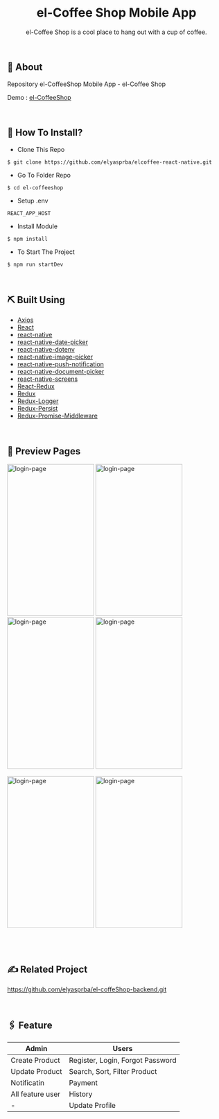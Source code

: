 <!-- <p align="center">
  <img src="./src/assets/coffee-1.png" alt="logo-coffe" width="100px">
</p> -->
<div align="center">
<h1>el-Coffee Shop Mobile App</h1>
<p>el-Coffee Shop is a cool place to hang out with a cup of coffee.</p>
<br>
</div>

## 📍 About

Repository el-CoffeeShop Mobile App - el-Coffee Shop

Demo : [el-CoffeeShop]()

<br>

## 📌 How To Install?

- Clone This Repo

```
$ git clone https://github.com/elyasprba/elcoffee-react-native.git
```

- Go To Folder Repo

```
$ cd el-coffeeshop
```

- Setup .env

```
REACT_APP_HOST
```

- Install Module

```
$ npm install
```

- To Start The Project

```
$ npm run startDev
```

<br>

## ⛏️ Built Using

- [Axios](https://www.npmjs.com/package/axios)
- [React](https://reactjs.org/docs/getting-started.html)
- [react-native]()
- [react-native-date-picker]()
- [react-native-dotenv]()
- [react-native-image-picker]()
- [react-native-push-notification]()
- [react-native-document-picker]()
- [react-native-screens]()
- [React-Redux](https://www.npmjs.com/package/react-redux)
- [Redux](https://www.npmjs.com/package/redux)
- [Redux-Logger](https://www.npmjs.com/package/redux-logger)
- [Redux-Persist](https://www.npmjs.com/package/redux-persist)
- [Redux-Promise-Middleware](https://www.npmjs.com/package/redux-promise-middleware)

<br>

## 🔎 Preview Pages

  <span>
  <!-- <div style="display:flex" > -->
	<img src="https://res.cloudinary.com/dqlpsz6fz/image/upload/v1658861093/el-coffee/img1_yz8dm0.jpg" alt="login-page" width="200" height="350">
	<img src="https://res.cloudinary.com/dqlpsz6fz/image/upload/v1658861095/el-coffee/img2_j3dxe4.jpg" alt="login-page" width="200" height="350">
  <!-- </div> -->
  <br>
  <!-- <div style="display:flex" > -->
  <img src="https://res.cloudinary.com/dqlpsz6fz/image/upload/v1658861093/el-coffee/img3_pjofeq.jpg" alt="login-page" width="200" height="350">
  <img src="https://res.cloudinary.com/dqlpsz6fz/image/upload/v1658861092/el-coffee/img4_uvo0ca.jpg" alt="login-page" width="200" height="350">
  <!-- </div> -->
  <br>
  <p width="100">
  <img src="https://res.cloudinary.com/dqlpsz6fz/image/upload/v1658861092/el-coffee/img5_zlcszf.jpg" alt="login-page" width="200" height="350">
  <img src="https://res.cloudinary.com/dqlpsz6fz/image/upload/v1658861094/el-coffee/img6_okpwtq.jpg" alt="login-page" width="200" height="350">
  </p>
    <br/>
  </span>

<br>

## ✍️ Related Project

https://github.com/elyasprba/el-coffeShop-backend.git

<br>

## 🖇 Feature

| Admin            | Users                            |
| ---------------- | -------------------------------- |
| Create Product   | Register, Login, Forgot Password |
| Update Product   | Search, Sort, Filter Product     |
| Notificatin      | Payment                          |
| All feature user | History                          |
| -                | Update Profile                   |
